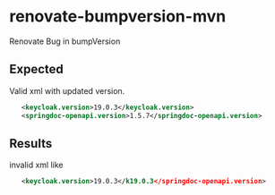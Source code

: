 # renovate-bumpversion-mvn
Renovate Bug in bumpVersion

## Expected 
Valid xml with updated version.

````xml
   <keycloak.version>19.0.3</keycloak.version>
   <springdoc-openapi.version>1.5.7</springdoc-openapi.version>
````

## Results
invalid xml like

````xml
   <keycloak.version>19.0.3</k19.0.3</springdoc-openapi.version>
````

